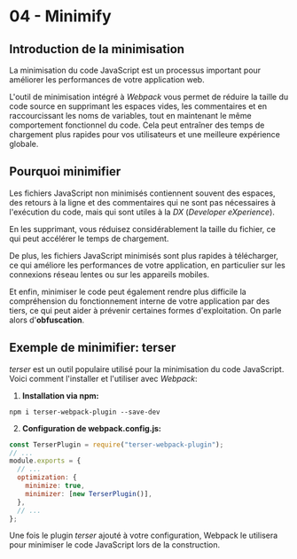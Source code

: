 # 04 - Minimify

## Introduction de la minimisation
La minimisation du code JavaScript est un processus important pour améliorer les performances de votre application web.

L'outil de minimisation intégré à _Webpack_ vous permet de réduire la taille du code source en supprimant les espaces vides, les commentaires et en raccourcissant les noms de variables, tout en maintenant le même comportement fonctionnel du code. Cela peut entraîner des temps de chargement plus rapides pour vos utilisateurs et une meilleure expérience globale.


## Pourquoi minimifier
Les fichiers JavaScript non minimisés contiennent souvent des espaces, des retours à la ligne et des commentaires qui ne sont pas nécessaires à l'exécution du code, mais qui sont utiles à la _DX_ (_Developer eXperience_).

En les supprimant, vous réduisez considérablement la taille du fichier, ce qui peut accélérer le temps de chargement.

De plus, les fichiers JavaScript minimisés sont plus rapides à télécharger, ce qui améliore les performances de votre application, en particulier sur les connexions réseau lentes ou sur les appareils mobiles.

Et enfin, minimiser le code peut également rendre plus difficile la compréhension du fonctionnement interne de votre application par des tiers, ce qui peut aider à prévenir certaines formes d'exploitation. On parle alors d'**obfuscation**.

## Exemple de minimifier: terser
_terser_ est un outil populaire utilisé pour la minimisation du code JavaScript. Voici comment l'installer et l'utiliser avec _Webpack_:

1. **Installation via npm:**
```shell
npm i terser-webpack-plugin --save-dev
```

2. **Configuration de webpack.config.js:**
```js
const TerserPlugin = require("terser-webpack-plugin");
// ...
module.exports = {
  // ...
  optimization: {
    minimize: true,
    minimizer: [new TerserPlugin()],
  },
  // ...
};
```

Une fois le plugin _terser_ ajouté à votre configuration, Webpack le utilisera pour minimiser le code JavaScript lors de la construction.